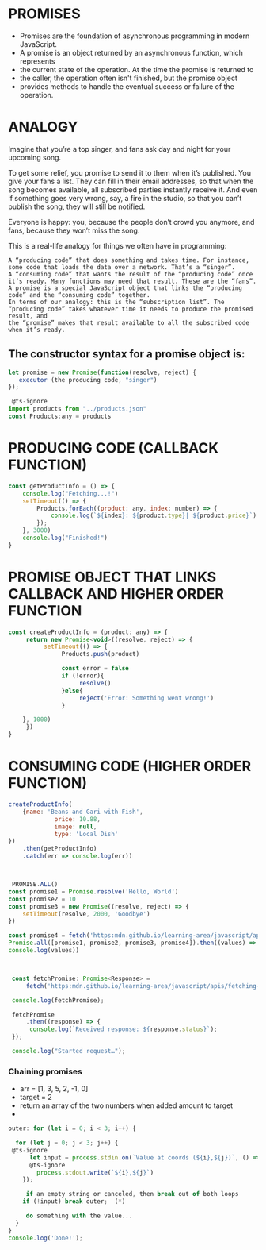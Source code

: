 # PROMISES

*  Promises are the foundation of asynchronous programming in modern JavaScript.
*  A promise is an object returned by an asynchronous function, which represents
*  the current state of the operation. At the time the promise is returned to
*  the caller, the operation often isn't finished, but the promise object
*  provides methods to handle the eventual success or failure of the operation.

# ANALOGY

Imagine that you’re a top singer, and fans ask day and night for your upcoming song.

To get some relief, you promise to send it to them when it’s published. You give your
fans a list. They can fill in their email addresses, so that when the song becomes
available, all subscribed parties instantly receive it. And even if something goes very
wrong, say, a fire in the studio, so that you can’t publish the song, they will still be
notified.

Everyone is happy: you, because the people don’t crowd you anymore, and fans, because
they won’t miss the song.

This is a real-life analogy for things we often have in programming:

    A “producing code” that does something and takes time. For instance, some code that loads the data over a network. That’s a “singer”.
    A “consuming code” that wants the result of the “producing code” once it’s ready. Many functions may need that result. These are the “fans”.
    A promise is a special JavaScript object that links the “producing code” and the “consuming code” together.
    In terms of our analogy: this is the “subscription list”. The “producing code” takes whatever time it needs to produce the promised result, and
    the “promise” makes that result available to all the subscribed code when it’s ready.



## The constructor syntax for a promise object is:

```js
let promise = new Promise(function(resolve, reject) {
   executor (the producing code, "singer")
});
```

```js
 @ts-ignore
import products from "../products.json"
const Products:any = products

```

# PRODUCING CODE (CALLBACK FUNCTION)
```js
const getProductInfo = () => {
    console.log("Fetching...!")
    setTimeout(() => {
        Products.forEach((product: any, index: number) => {
            console.log(`${index}: ${product.type}| ${product.price}`)
        });
    }, 3000)
    console.log("Finished!")
}
```
# PROMISE OBJECT THAT LINKS CALLBACK AND HIGHER ORDER FUNCTION

```js
const createProductInfo = (product: any) => {
     return new Promise<void>((resolve, reject) => {
          setTimeout(() => {
               Products.push(product)

               const error = false
               if (!error){
                    resolve()
               }else{
                    reject('Error: Something went wrong!')
               }

    }, 1000)
     })
}
```

# CONSUMING CODE (HIGHER ORDER FUNCTION)

```js
createProductInfo(
    {name: 'Beans and Gari with Fish',
             price: 10.88,
             image: null,
             type: 'Local Dish'
})
    .then(getProductInfo)
    .catch(err => console.log(err))



 PROMISE.ALL()
const promise1 = Promise.resolve('Hello, World')
const promise2 = 10
const promise3 = new Promise((resolve, reject) => {
    setTimeout(resolve, 2000, 'Goodbye')
})

const promise4 = fetch('https:mdn.github.io/learning-area/javascript/apis/fetching-data/can-store/products.json').then(res =>res.json())
Promise.all([promise1, promise2, promise3, promise4]).then((values) =>
console.log(values))



 const fetchPromise: Promise<Response> =
     fetch('https:mdn.github.io/learning-area/javascript/apis/fetching-data/can-store/products.json');

 console.log(fetchPromise);

 fetchPromise
     .then((response) => {
      console.log(`Received response: ${response.status}`);
 });

 console.log("Started request…");
```

 ### Chaining promises


* arr = [1, 3, 5, 2, -1, 0]
* target = 2
* return an array of the two numbers when added amount to target
* 


```js
outer: for (let i = 0; i < 3; i++) {

  for (let j = 0; j < 3; j++) {
 @ts-ignore
      let input = process.stdin.on(`Value at coords (${i},${j})`, () => {
      @ts-ignore
        process.stdout.write(`${i},${j}`)
    });

     if an empty string or canceled, then break out of both loops
    if (!input) break outer;  (*)

     do something with the value...
  }
}
console.log('Done!');
```